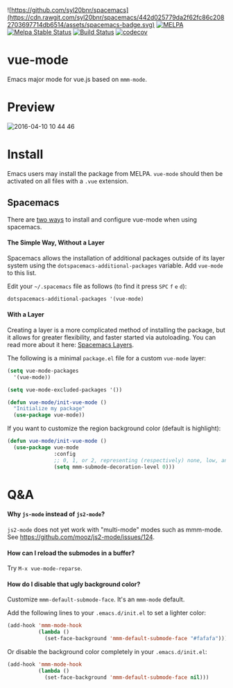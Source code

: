 ![https://github.com/syl20bnr/spacemacs](https://cdn.rawgit.com/syl20bnr/spacemacs/442d025779da2f62fc86c2082703697714db6514/assets/spacemacs-badge.svg)
[![MELPA](https://melpa.org/packages/vue-mode-badge.svg)](https://melpa.org/#/vue-mode)
[![Melpa Stable Status](http://melpa-stable.milkbox.net/packages/vue-mode-badge.svg)](http://melpa-stable.milkbox.net/#/vue-mode)
[![Build Status](https://travis-ci.org/AdamNiederer/vue-mode.svg?branch=master)](https://travis-ci.org/AdamNiederer/vue-mode)
[![codecov](https://codecov.io/gh/AdamNiederer/vue-mode/branch/master/graph/badge.svg)](https://codecov.io/gh/AdamNiederer/vue-mode)

# vue-mode
Emacs major mode for vue.js based on `mmm-mode`.

# Preview

![2016-04-10 10 44 46](https://cloud.githubusercontent.com/assets/5436704/14410955/4f130d5e-ff6e-11e5-87a5-4fbd0008b475.png)

# Install

Emacs users may install the package from MELPA. `vue-mode` should then be
activated on all files with a `.vue` extension.

## Spacemacs

There are [two
ways](http://spacemacs.org/doc/DOCUMENTATION.html#configure-packages) to install
and configure vue-mode when using spacemacs.

#### The Simple Way, Without a Layer

Spacemacs allows the installation of additional packages outside of its layer
system using the `dotspacemacs-additional-packages` variable. Add `vue-mode` to
this list.

Edit your `~/.spacemacs` file as follows (to find it press `SPC` `f` `e` `d`):

```lisp
dotspacemacs-additional-packages '(vue-mode)
```

#### With a Layer

Creating a layer is a more complicated method of installing the package, but it
allows for greater flexibility, and faster started via autoloading. You can read
more about it here: [Spacemacs Layers](http://spacemacs.org/doc/LAYERS.html).

The following is a minimal `package.el` file for a custom `vue-mode` layer:

```lisp
(setq vue-mode-packages
  '(vue-mode))

(setq vue-mode-excluded-packages '())

(defun vue-mode/init-vue-mode ()
  "Initialize my package"
  (use-package vue-mode))
```

If you want to customize the region background color (default is highlight):

```lisp
(defun vue-mode/init-vue-mode ()
  (use-package vue-mode
               :config
               ;; 0, 1, or 2, representing (respectively) none, low, and high coloring
               (setq mmm-submode-decoration-level 0)))
```

# Q&A

#### Why `js-mode` instead of `js2-mode`?

`js2-mode` does not yet work with "multi-mode" modes such as mmm-mode. See
https://github.com/mooz/js2-mode/issues/124.

#### How can I reload the submodes in a buffer?

Try `M-x vue-mode-reparse`.

#### How do I disable that ugly background color?

Customize `mmm-default-submode-face`. It's an `mmm-mode` default.

Add the following lines to your `.emacs.d/init.el` to set a lighter color:

```lisp
(add-hook 'mmm-mode-hook
          (lambda ()
            (set-face-background 'mmm-default-submode-face "#fafafa")))
```

Or disable the background color completely in your `.emacs.d/init.el`:

```lisp
(add-hook 'mmm-mode-hook
          (lambda ()
            (set-face-background 'mmm-default-submode-face nil)))
```
